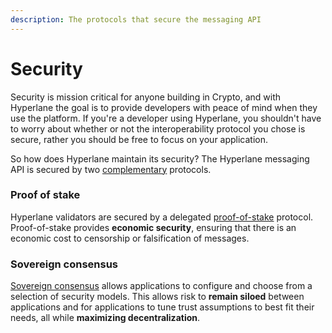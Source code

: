 ```yaml
---
description: The protocols that secure the messaging API
---
```


# Security

Security is mission critical for anyone building in Crypto, and with Hyperlane the goal is to provide developers with peace of mind when they use the platform. If you're a developer using Hyperlane, you shouldn't have to worry about whether or not the interoperability protocol you chose is secure, rather you should be free to focus on your application.&#x20;

So how does Hyperlane maintain its security? The Hyperlane messaging API is secured by two [complementary](https://en.wikipedia.org/wiki/Defense\_in\_depth\_\(computing\)) protocols.

### Proof of stake

Hyperlane validators are secured by a delegated [proof-of-stake](proof-of-stake.md) protocol. Proof-of-stake provides **economic security**, ensuring that there is an economic cost to censorship or falsification of messages.

### Sovereign consensus

[Sovereign consensus](sovereign-consensus.md) allows applications to configure and choose from a selection of security models. This allows risk to **remain siloed** between applications and for applications to tune trust assumptions to best fit their needs, all while **maximizing decentralization**.&#x20;
